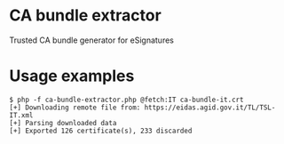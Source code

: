 # CA bundle extractor
Trusted CA bundle generator for eSignatures

# Usage examples

    $ php -f ca-bundle-extractor.php @fetch:IT ca-bundle-it.crt
    [+] Downloading remote file from: https://eidas.agid.gov.it/TL/TSL-IT.xml
    [+] Parsing downloaded data
    [+] Exported 126 certificate(s), 233 discarded
